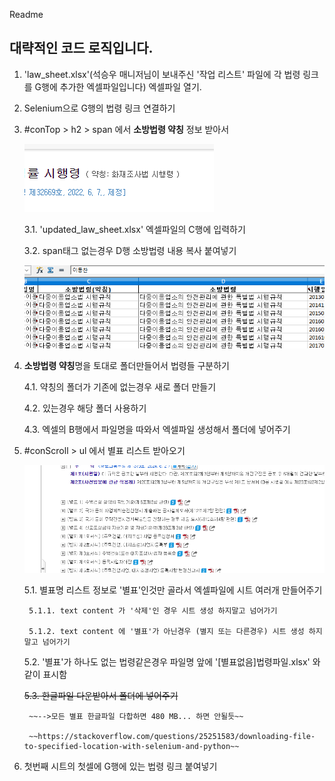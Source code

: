 Readme
## 대략적인 코드 로직입니다.

1. 'law_sheet.xlsx'(석승우 매니저님이 보내주신 '작업 리스트' 파일에 각 법령 링크를 G행에 추가한 엑셀파일입니다) 엑셀파일 열기.
2. Selenium으로 G행의 법령 링크 연결하기
3. #conTop > h2 > span 에서 **소방법령 약칭** 정보 받아서

   ![1](./public/1.png)

 	3.1. 'updated_law_sheet.xlsx' 엑셀파일의 C행에 입력하기
   
	3.2. span태그 없는경우 D행 소방법령 내용 복사 붙여넣기

    ![2](./public/2.png)

4. **소방법령 약칭**명을 토대로 폴더만들어서 법령들 구분하기

	4.1. 약칭의 폴더가 기존에 없는경우 새로 폴더 만들기

	4.2. 있는경우 해당 폴더 사용하기 

	4.3. 엑셀의 B행에서 파일명을 따와서 엑셀파일 생성해서 폴더에 넣어주기

5. #conScroll > ul 에서 별표 리스트 받아오기

    ![3](./public/3.png)

 	5.1. 별표명 리스트 정보로 '별표'인것만 골라서 엑셀파일에 시트 여러개 만들어주기
	
		5.1.1. text content 가 '삭제'인 경우 시트 생성 하지말고 넘어가기
	
		5.1.2. text content 에 '별표'가 아닌경우 (별지 또는 다른경우) 시트 생성 하지말고 넘어가기

   	5.2. '별표'가 하나도 없는 법령같은경우 파일명 앞에 '[별표없음]법령파일.xlsx' 와같이 표시함
	
 	~~5.3. 한글파일 다운받아서 폴더에 넣어주기~~

   		~~-->모든 별표 한글파일 다합하면 480 MB... 하면 안될듯~~

   		~~https://stackoverflow.com/questions/25251583/downloading-file-to-specified-location-with-selenium-and-python~~

6. 첫번째 시트의 첫셀에 G행에 있는 법령 링크 붙여넣기
